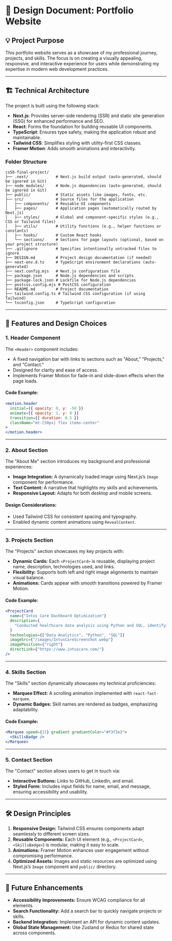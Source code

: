 # 🎨 Design Document: Portfolio Website

## 💡 Project Purpose
This portfolio website serves as a showcase of my professional journey, projects, and skills. The focus is on creating a visually appealing, responsive, and interactive experience for users while demonstrating my expertise in modern web development practices.

---

## 🏗 Technical Architecture

The project is built using the following stack:

- **Next.js**: Provides server-side rendering (SSR) and static site generation (SSG) for enhanced performance and SEO.
- **React**: Forms the foundation for building reusable UI components.
- **TypeScript**: Ensures type safety, making the application robust and maintainable.
- **Tailwind CSS**: Simplifies styling with utility-first CSS classes.
- **Framer Motion**: Adds smooth animations and interactivity.

### Folder Structure

```plaintext
cs50-final-project/
├── .next/            # Next.js build output (auto-generated, should be ignored in Git)
├── node_modules/     # Node.js dependencies (auto-generated, should be ignored in Git)
├── public/           # Static assets like images, fonts, etc.
├── src/              # Source files for the application
│   ├── components/   # Reusable UI components
│   ├── pages/        # Application pages (automatically routed by Next.js)
│   ├── styles/       # Global and component-specific styles (e.g., CSS or Tailwind files)
│   ├── utils/        # Utility functions (e.g., helper functions or constants)
│   ├── hooks/        # Custom React hooks
│   └── sections/     # Sections for page layouts (optional, based on your project structure)
├── .gitignore        # Specifies intentionally untracked files to ignore
├── DESIGN.md         # Project design documentation (if needed)
├── next-env.d.ts     # TypeScript environment declarations (auto-generated)
├── next.config.mjs   # Next.js configuration file
├── package.json      # Node.js dependencies and scripts
├── package-lock.json # Lockfile for Node.js dependencies
├── postcss.config.mjs # PostCSS configuration
├── README.md         # Project documentation
├── tailwind.config.ts # Tailwind CSS configuration (if using Tailwind)
└── tsconfig.json     # TypeScript configuration
```

---

## 🧩 Features and Design Choices

### 1. **Header Component**
The `<Header>` component includes:
- A fixed navigation bar with links to sections such as "About," "Projects," and "Contact."
- Designed for clarity and ease of access.
- Implements Framer Motion for fade-in and slide-down effects when the page loads.

#### Code Example:
```jsx
<motion.header
  initial={{ opacity: 0, y: -50 }}
  animate={{ opacity: 1, y: 0 }}
  transition={{ duration: 0.5 }}
  className="mt-[50px] flex items-center"
>
</motion.header>
```

---

### 2. **About Section**
The "About Me" section introduces my background and professional experiences:
- **Image Integration:** A dynamically loaded image using Next.js’s `Image` component for performance.
- **Text Content:** A narrative that highlights my skills and achievements.
- **Responsive Layout:** Adapts for both desktop and mobile screens.

#### Design Considerations:
- Used Tailwind CSS for consistent spacing and typography.
- Enabled dynamic content animations using `RevealContent`.

---

### 3. **Projects Section**
The "Projects" section showcases my key projects with:
- **Dynamic Cards:** Each `<ProjectCard>` is reusable, displaying project name, description, technologies used, and links.
- **Flexibility:** Supports both left and right image alignments to maintain visual balance.
- **Animations:** Cards appear with smooth transitions powered by Framer Motion.

#### Code Example:
```jsx
<ProjectCard
  name={"Intus Care Dashboard Optimization"}
  description={
    "Conducted healthcare data analysis using Python and SQL, identifying $500K in cost-saving opportunities."
  }
  technologies={["Data Analytics", "Python", "SQL"]}
  imageSrc={"/images/IntusCareScreenshot.webp"}
  imagePosition={"right"}
  directLink={"https://www.intuscare.com/"}
/>
```

---

### 4. **Skills Section**
The "Skills" section dynamically showcases my technical proficiencies:
- **Marquee Effect:** A scrolling animation implemented with `react-fast-marquee`.
- **Dynamic Badges:** Skill names are rendered as badges, emphasizing adaptability.

#### Code Example:
```jsx
<Marquee speed={15} gradient gradientColor="#f3f3e3">
  <SkillsBadge />
</Marquee>
```

---

### 5. **Contact Section**
The "Contact" section allows users to get in touch via:
- **Interactive Buttons:** Links to GitHub, LinkedIn, and email.
- **Styled Form:** Includes input fields for name, email, and message, ensuring accessibility and usability.

---

## 🛠 Design Principles

1. **Responsive Design:** Tailwind CSS ensures components adapt seamlessly to different screen sizes.
2. **Reusable Components:** Each UI element (e.g., `<ProjectCard>`, `<SkillsBadge>`) is modular, making it easy to scale.
3. **Animations:** Framer Motion enhances user engagement without compromising performance.
4. **Optimized Assets:** Images and static resources are optimized using Next.js’s `Image` component and `public/` directory.

---

## 🚀 Future Enhancements
- **Accessibility Improvements:** Ensure WCAG compliance for all elements.
- **Search Functionality:** Add a search bar to quickly navigate projects or skills.
- **Backend Integration:** Implement an API for dynamic content updates.
- **Global State Management:** Use Zustand or Redux for shared state across components.


